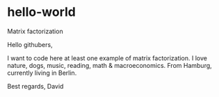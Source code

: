 # hello-world
Matrix factorization


Hello githubers,

I want to code here at least one example of matrix factorization.
I love nature, dogs, music, reading, math & macroeconomics.
From Hamburg, currently living in Berlin.

Best regards,
David
